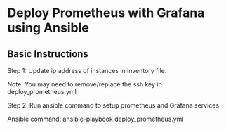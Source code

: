 # Deploy Prometheus with Grafana using Ansible

## Basic Instructions

Step 1: Update ip address of instances in inventory file.

  Note: You may need to remove/replace the ssh key in deploy_prometheus.yml

Step 2: Run ansible command to setup prometheus and Grafana services

Ansible command: ansible-playbook deploy_prometheus.yml

